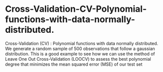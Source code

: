 # Cross-Validation-CV-Polynomial-functions-with-data-normally-distributed.
Cross-Validation (CV) : Polynomial functions with data normally distributed. We generate a random sample of 500 observations that follow a gaussian distribution. This is a good example to see how we can use the method of Leave One Out Cross-Validation (LOOCV) to assess the best polynomial degree that minimizes the mean squared error (MSE) of our test set 
